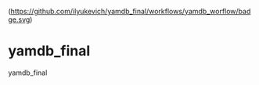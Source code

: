 (https://github.com/ilyukevich/yamdb_final/workflows/yamdb_worflow/badge.svg)

# yamdb_final
yamdb_final
